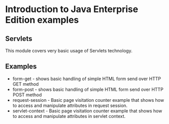 # Introduction to Java Enterprise Edition examples #

## Servlets ##

This module covers very basic usage of Servlets technology.

## Examples ##

* form-get - shows basic handling of simple HTML form send over HTTP GET method
* form-post - shows basic handling of simple HTML form send over HTTP POST method
* request-session - Basic page visitation counter example that shows how to access and manipulate attributes in request session. 
* servlet-context - Basic page visitation counter example that shows how to access and manipulate attributes in servlet context. 